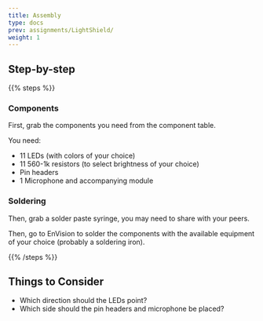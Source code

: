 ```yaml
---
title: Assembly
type: docs
prev: assignments/LightShield/
weight: 1
---
```


## Step-by-step

{{% steps %}}

### Components

First, grab the components you need from the component table.

You need:

- 11 LEDs (with colors of your choice)
- 11 560-1k resistors (to select brightness of your choice)
- Pin headers
- 1 Microphone and accompanying module

### Soldering

Then, grab a solder paste syringe, you may need to share with your peers.

Then, go to EnVision to solder the components with the available equipment of your choice (probably a soldering iron).

{{% /steps %}}

## Things to Consider

- Which direction should the LEDs point?
- Which side should the pin headers and microphone be placed?
